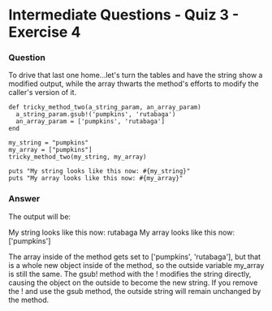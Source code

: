 # Intermediate Questions - Quiz 3 - Exercise 4

### Question
To drive that last one home...let's turn the tables and have the string show a modified output, while the array thwarts the method's efforts to modify the caller's version of it.

```
def tricky_method_two(a_string_param, an_array_param)
  a_string_param.gsub!('pumpkins', 'rutabaga')
  an_array_param = ['pumpkins', 'rutabaga']
end

my_string = "pumpkins"
my_array = ["pumpkins"]
tricky_method_two(my_string, my_array)

puts "My string looks like this now: #{my_string}"
puts "My array looks like this now: #{my_array}"
```

### Answer
The output will be:

My string looks like this now: rutabaga
My array looks like this now: ['pumpkins']

The array inside of the method gets set to ['pumpkins', 'rutabaga'], but that is a whole new object inside of the method, so the outside variable my_array is still the same. The gsub! method with the ! modifies the string directly, causing the object on the outside to become the new string. If you remove the ! and use the gsub method, the outside string will remain unchanged by the method.